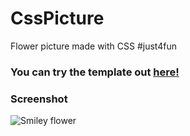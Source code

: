 # CssPicture 

<p>
	Flower picture made with CSS #just4fun
</p>
<h3>
	You can try the template out <a href='https://rawgit.com/opam/CssPicture/master/index.html'>here!</a>
</h3>
<p style='max-width:360px;'>
	<h3>Screenshot</h3>
	<img src="https://rawgit.com/opam/CssPicture/master/img/index.png" alt="Smiley flower">
</p> 

